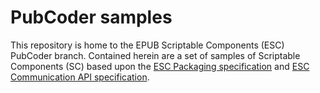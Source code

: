 # PubCoder samples

This repository is home to the EPUB Scriptable Components (ESC) PubCoder branch. 
Contained herein are a set of samples of Scriptable Components (SC) based upon the [ESC Packaging specification](http://www.idpf.org/epub/sc/pkg/) and [ESC Communication API specification](http://www.idpf.org/epub/sc/api/).

